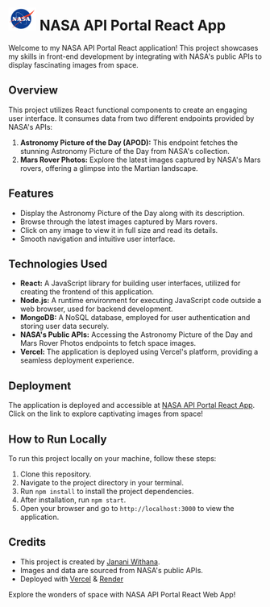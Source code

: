 # <img src="client/src/images/logo.png" alt="NASA Logo" width="55" height="45">  NASA API Portal React App 

Welcome to my NASA API Portal React application! This project showcases my skills in front-end development by integrating with NASA's public APIs to display fascinating images from space.

## Overview

This project utilizes React functional components to create an engaging user interface. It consumes data from two different endpoints provided by NASA's APIs:

1. **Astronomy Picture of the Day (APOD):** This endpoint fetches the stunning Astronomy Picture of the Day from NASA's collection.
2. **Mars Rover Photos:** Explore the latest images captured by NASA's Mars rovers, offering a glimpse into the Martian landscape.

## Features

- Display the Astronomy Picture of the Day along with its description.
- Browse through the latest images captured by Mars rovers.
- Click on any image to view it in full size and read its details.
- Smooth navigation and intuitive user interface.

## Technologies Used

- **React:** A JavaScript library for building user interfaces, utilized for creating the frontend of this application.
- **Node.js:** A runtime environment for executing JavaScript code outside a web browser, used for backend development.
- **MongoDB:** A NoSQL database, employed for user authentication and storing user data securely.
- **NASA's Public APIs:** Accessing the Astronomy Picture of the Day and Mars Rover Photos endpoints to fetch space images.
- **Vercel:** The application is deployed using Vercel's platform, providing a seamless deployment experience.

## Deployment

The application is deployed and accessible at [NASA API Portal React App](https://nasa-api-portal.vercel.app/). Click on the link to explore captivating images from space!

## How to Run Locally

To run this project locally on your machine, follow these steps:

1. Clone this repository.
2. Navigate to the project directory in your terminal.
3. Run `npm install` to install the project dependencies.
4. After installation, run `npm start`.
5. Open your browser and go to `http://localhost:3000` to view the application.

## Credits

- This project is created by [Janani Withana](https://github.com/Janani-Withana).
- Images and data are sourced from NASA's public APIs.
- Deployed with [Vercel](https://vercel.com/) & [Render](https://render.com/)

Explore the wonders of space with NASA API Portal React Web App!
